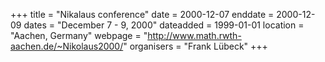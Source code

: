+++
title = "Nikalaus conference"
date = 2000-12-07
enddate = 2000-12-09
dates = "December 7 - 9, 2000"
dateadded = 1999-01-01
location = "Aachen, Germany"
webpage = "http://www.math.rwth-aachen.de/~Nikolaus2000/"
organisers = "Frank Lübeck"
+++
